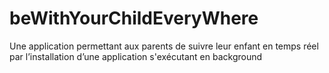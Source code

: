 # beWithYourChildEveryWhere
Une application permettant aux parents de suivre leur enfant en temps réel par l’installation d’une application s'exécutant en background

